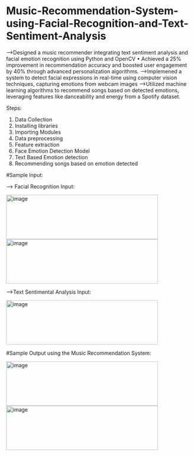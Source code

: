 # Music-Recommendation-System-using-Facial-Recognition-and-Text-Sentiment-Analysis
-->Designed a music recommender integrating text sentiment analysis and facial emotion recognition using Python and OpenCV • Achieved a 25% improvement in recommendation accuracy and boosted user engagement by 40% through advanced personalization algorithms.
-->Implemened a system to detect facial expressions in real-time using computer vision techniques, capturing emotions from webcam images
-->Utilized machine learning algorithms to recommend songs based on detected emotions, leveraging features like danceability and energy from a Spotify dataset.

Steps:
 1. Data Collection
 2. Installing libraries
 3. Importing Modules
 4. Data preprocessing
 5. Feature extraction
 6. Face Emotion Detection Model
 7. Text Based Emotion detection
 8. Recommending songs based on emotion detected

#Sample Input:

--> Facial Recognition Input:

<img width="410" height="120" alt="image" src="https://github.com/user-attachments/assets/7f91c065-d8ed-42f9-b425-9af1d90be47d" />


<img width="410" height="120" alt="image" src="https://github.com/user-attachments/assets/591de5e5-5178-4442-ada0-ff7f4e831b83" />

-->Text Sentimental Analysis Input:

<img width="410" height="120" alt="image" src="https://github.com/user-attachments/assets/d6c2c2c1-98ac-4d1e-b1b8-cbec03839fae" />

#Sample Output using the Music Recommendation System:

<img width="410" height="120" alt="image" src="https://github.com/user-attachments/assets/3a2b92f4-35db-4889-888e-845cfb7e9599" />

<img width="410" height="120" alt="image" src="https://github.com/user-attachments/assets/210587c1-75cd-4314-8d69-b5fb61a53c70" />

